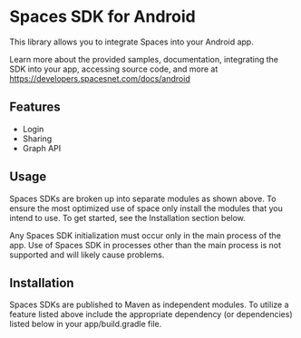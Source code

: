 # Spaces SDK for Android
This library allows you to integrate Spaces into your Android app.

Learn more about the provided samples, documentation, integrating the SDK into your app, accessing source code, and more at https://developers.spacesnet.com/docs/android

## Features
* Login
* Sharing
* Graph API

## Usage
Spaces SDKs are broken up into separate modules as shown above. To ensure the most optimized use of space only install the modules that you intend to use. To get started, see the Installation section below.

Any Spaces SDK initialization must occur only in the main process of the app. Use of Spaces SDK in processes other than the main process is not supported and will likely cause problems.

## Installation
Spaces SDKs are published to Maven as independent modules. To utilize a feature listed above include the appropriate dependency (or dependencies) listed below in your app/build.gradle file.
